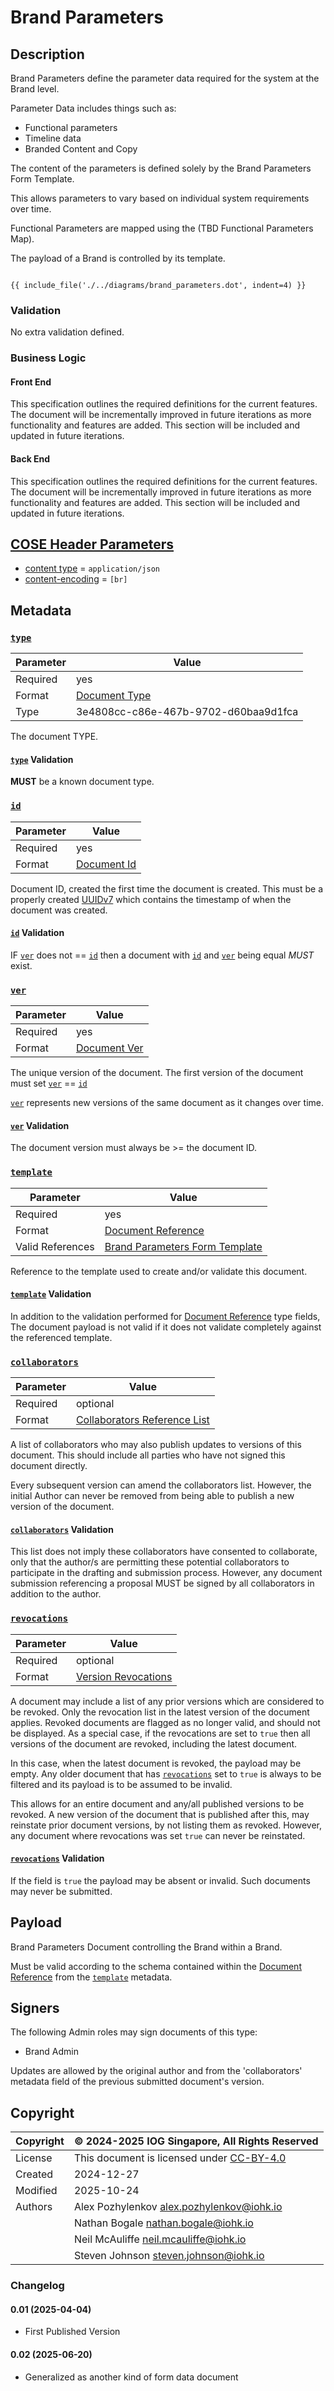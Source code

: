 # Brand Parameters

## Description

Brand Parameters define the parameter data required for the
system at the Brand level.

Parameter Data includes things such as:

* Functional parameters
* Timeline data
* Branded Content and Copy

The content of the parameters is defined solely by the
Brand Parameters Form Template.

This allows parameters to vary based on individual system
requirements over time.

Functional Parameters are mapped using the (TBD Functional Parameters Map).

The payload of a Brand is controlled by its template.

<!-- markdownlint-disable max-one-sentence-per-line -->

```graphviz dot brand_parameters.dot.svg

{{ include_file('./../diagrams/brand_parameters.dot', indent=4) }}
```

<!-- markdownlint-enable max-one-sentence-per-line -->

### Validation

No extra validation defined.

### Business Logic

#### Front End

This specification outlines the required definitions for the current features.
The document will be incrementally improved in future iterations as more functionality
and features are added.
This section will be included and updated in future iterations.

#### Back End

This specification outlines the required definitions for the current features.
The document will be incrementally improved in future iterations as more functionality
and features are added.
This section will be included and updated in future iterations.

## [COSE Header Parameters][RFC9052-HeaderParameters]

* [content type](../spec.md#content-type) = `application/json`
* [content-encoding](../spec.md#content-encoding) = `[br]`

## Metadata

### [`type`](../metadata.md#type)

<!-- markdownlint-disable MD033 -->
| Parameter | Value |
| --- | --- |
| Required | yes |
| Format | [Document Type](../metadata.md#document-type) |
| Type | 3e4808cc-c86e-467b-9702-d60baa9d1fca |
<!-- markdownlint-enable MD033 -->
The document TYPE.

#### [`type`](../metadata.md#type) Validation

**MUST** be a known document type.

### [`id`](../metadata.md#id)

<!-- markdownlint-disable MD033 -->
| Parameter | Value |
| --- | --- |
| Required | yes |
| Format | [Document Id](../metadata.md#document-id) |
<!-- markdownlint-enable MD033 -->
Document ID, created the first time the document is created.
This must be a properly created [UUIDv7][RFC9562-V7] which contains the
timestamp of when the document was created.

#### [`id`](../metadata.md#id) Validation

IF [`ver`](../metadata.md#ver) does not == [`id`](../metadata.md#id) then a document with
[`id`](../metadata.md#id) and [`ver`](../metadata.md#ver) being equal *MUST* exist.

### [`ver`](../metadata.md#ver)

<!-- markdownlint-disable MD033 -->
| Parameter | Value |
| --- | --- |
| Required | yes |
| Format | [Document Ver](../metadata.md#document-ver) |
<!-- markdownlint-enable MD033 -->
The unique version of the document.
The first version of the document must set [`ver`](../metadata.md#ver) == [`id`](../metadata.md#id)

[`ver`](../metadata.md#ver) represents new versions of the same document as it changes over time.

#### [`ver`](../metadata.md#ver) Validation

The document version must always be >= the document ID.

### [`template`](../metadata.md#template)

<!-- markdownlint-disable MD033 -->
| Parameter | Value |
| --- | --- |
| Required | yes |
| Format | [Document Reference](../metadata.md#document-reference) |
| Valid References | [Brand Parameters Form Template](brand_parameters_form_template.md) |
<!-- markdownlint-enable MD033 -->
Reference to the template used to create and/or validate this document.

#### [`template`](../metadata.md#template) Validation

In addition to the validation performed for [Document Reference](../metadata.md#document-reference) type fields,
The document payload is not valid if it does not validate completely against the referenced template.

### [`collaborators`](../metadata.md#collaborators)

<!-- markdownlint-disable MD033 -->
| Parameter | Value |
| --- | --- |
| Required | optional |
| Format | [Collaborators Reference List](../metadata.md#collaborators-reference-list) |
<!-- markdownlint-enable MD033 -->
A list of collaborators who may also publish updates to versions of this document.
This should include all parties who have not signed this document directly.

Every subsequent version can amend the collaborators list.
However, the initial Author can never be removed from being able to
publish a new version of the document.

#### [`collaborators`](../metadata.md#collaborators) Validation

This list does not imply these collaborators have consented to collaborate, only that the author/s
are permitting these potential collaborators to participate in the drafting and submission process.
However, any document submission referencing a proposal MUST be signed by all collaborators in
addition to the author.

### [`revocations`](../metadata.md#revocations)

<!-- markdownlint-disable MD033 -->
| Parameter | Value |
| --- | --- |
| Required | optional |
| Format | [Version Revocations](../metadata.md#version-revocations) |
<!-- markdownlint-enable MD033 -->
A document may include a list of any prior versions which are considered to be revoked.
Only the revocation list in the latest version of the document applies.
Revoked documents are flagged as no longer valid, and should not be displayed.
As a special case, if the revocations are set to `true` then all versions of the document
are revoked, including the latest document.

In this case, when the latest document is revoked, the payload may be empty.
Any older document that has [`revocations`](../metadata.md#revocations) set to `true` is always to be filtered
and its payload is to be assumed to be invalid.

This allows for an entire document and any/all published versions to be revoked.
A new version of the document that is published after this, may reinstate prior
document versions, by not listing them as revoked.
However, any document where revocations was set `true` can never be reinstated.

#### [`revocations`](../metadata.md#revocations) Validation

If the field is `true` the payload may be absent or invalid.
Such documents may never be submitted.

## Payload

Brand Parameters Document controlling the Brand
within a Brand.

Must be valid according to the schema contained within the
[Document Reference](../metadata.md#document-reference) from the [`template`](../metadata.md#template) metadata.

## Signers

The following Admin roles may sign documents of this type:

* Brand Admin

Updates are allowed by the original author and from the 'collaborators' metadata field
of the previous submitted document's version.

## Copyright

| Copyright | :copyright: 2024-2025 IOG Singapore, All Rights Reserved |
| --- | --- |
| License | This document is licensed under [CC-BY-4.0] |
| Created | 2024-12-27 |
| Modified | 2025-10-24 |
| Authors | Alex Pozhylenkov <alex.pozhylenkov@iohk.io> |
| | Nathan Bogale <nathan.bogale@iohk.io> |
| | Neil McAuliffe <neil.mcauliffe@iohk.io> |
| | Steven Johnson <steven.johnson@iohk.io> |

### Changelog

#### 0.01 (2025-04-04)

* First Published Version

#### 0.02 (2025-06-20)

* Generalized as another kind of form data document

[RFC9052-HeaderParameters]: https://www.rfc-editor.org/rfc/rfc8152#section-3.1
[CC-BY-4.0]: https://creativecommons.org/licenses/by/4.0/legalcode
[RFC9562-V7]: https://www.rfc-editor.org/rfc/rfc9562.html#name-uuid-version-7
